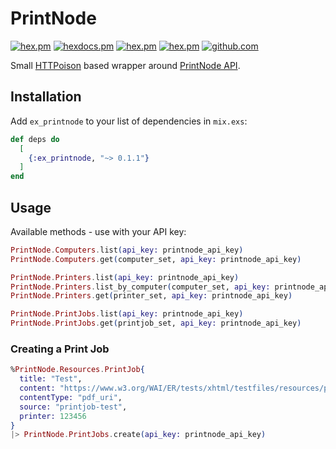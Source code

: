# PrintNode

[![hex.pm](https://img.shields.io/hexpm/v/ex_printnode.svg)](https://hex.pm/packages/ex_printnode)
[![hexdocs.pm](https://img.shields.io/badge/hex-docs-lightgreen.svg)](https://hexdocs.pm/ex_printnode/)
[![hex.pm](https://img.shields.io/hexpm/dt/ex_printnode.svg)](https://hex.pm/packages/ex_printnode)
[![hex.pm](https://img.shields.io/hexpm/l/ex_printnode.svg)](https://hex.pm/packages/ex_printnode)
[![github.com](https://img.shields.io/github/last-commit/Vetspire/ex_printnode.svg)](https://github.com/Vetspire/ex_printnode/commits/master)

Small [HTTPoison](https://github.com/edgurgel/httpoison) based wrapper around [PrintNode API](https://www.printnode.com/en/docs/api/curl).

## Installation

Add `ex_printnode` to your list of dependencies in `mix.exs`:

```elixir
def deps do
  [
    {:ex_printnode, "~> 0.1.1"}
  ]
end
```

## Usage

Available methods - use with your API key:

```elixir
PrintNode.Computers.list(api_key: printnode_api_key)
PrintNode.Computers.get(computer_set, api_key: printnode_api_key)

PrintNode.Printers.list(api_key: printnode_api_key)
PrintNode.Printers.list_by_computer(computer_set, api_key: printnode_api_key)
PrintNode.Printers.get(printer_set, api_key: printnode_api_key)

PrintNode.PrintJobs.list(api_key: printnode_api_key)
PrintNode.PrintJobs.get(printjob_set, api_key: printnode_api_key)
```

### Creating a Print Job

```elixir
%PrintNode.Resources.PrintJob{
  title: "Test",
  content: "https://www.w3.org/WAI/ER/tests/xhtml/testfiles/resources/pdf/dummy.pdf",
  contentType: "pdf_uri",
  source: "printjob-test",
  printer: 123456
}
|> PrintNode.PrintJobs.create(api_key: printnode_api_key)
```
